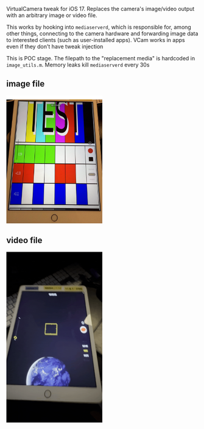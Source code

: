 VirtualCamera tweak for iOS 17. Replaces the camera's image/video output with an arbitrary image or video file.

This works by hooking into `mediaserverd`, which is responsible for, among other things, connecting to the camera hardware and forwarding image data to interested clients (such as user-installed apps). VCam works in apps even if they don't have tweak injection

This is POC stage. The filepath to the "replacement media" is hardcoded in `image_utils.m`. Memory leaks kill `mediaserverd` every 30s

**image file** 
---
<img src=".imgs/image.png"  width="50%">

**video file**
---
<img src=".imgs/video.gif" width="50%">
